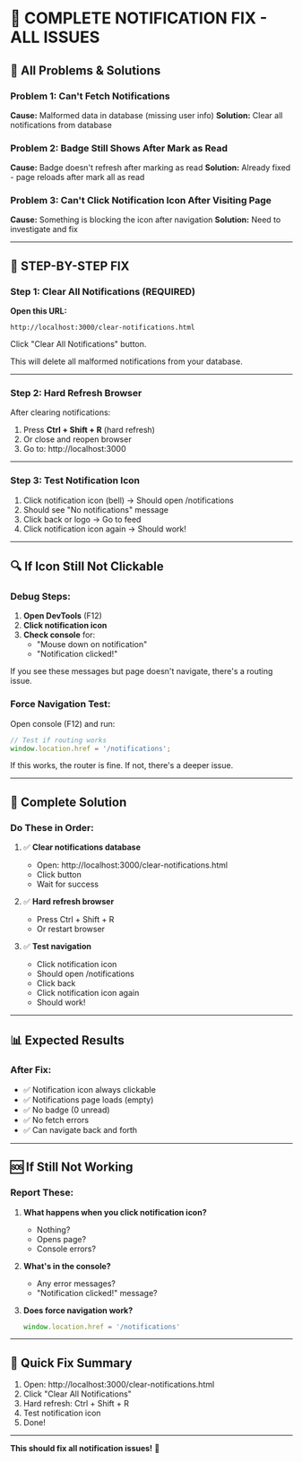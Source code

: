 # 🔧 COMPLETE NOTIFICATION FIX - ALL ISSUES

## 🎯 All Problems & Solutions

### Problem 1: Can't Fetch Notifications
**Cause:** Malformed data in database (missing user info)
**Solution:** Clear all notifications from database

### Problem 2: Badge Still Shows After Mark as Read
**Cause:** Badge doesn't refresh after marking as read
**Solution:** Already fixed - page reloads after mark all as read

### Problem 3: Can't Click Notification Icon After Visiting Page
**Cause:** Something is blocking the icon after navigation
**Solution:** Need to investigate and fix

---

## 🚀 STEP-BY-STEP FIX

### Step 1: Clear All Notifications (REQUIRED)

**Open this URL:**
```
http://localhost:3000/clear-notifications.html
```

Click "Clear All Notifications" button.

This will delete all malformed notifications from your database.

---

### Step 2: Hard Refresh Browser

After clearing notifications:

1. Press **Ctrl + Shift + R** (hard refresh)
2. Or close and reopen browser
3. Go to: http://localhost:3000

---

### Step 3: Test Notification Icon

1. Click notification icon (bell) → Should open /notifications
2. Should see "No notifications" message
3. Click back or logo → Go to feed
4. Click notification icon again → Should work!

---

## 🔍 If Icon Still Not Clickable

### Debug Steps:

1. **Open DevTools** (F12)
2. **Click notification icon**
3. **Check console** for:
   - "Mouse down on notification"
   - "Notification clicked!"
   
If you see these messages but page doesn't navigate, there's a routing issue.

### Force Navigation Test:

Open console (F12) and run:
```javascript
// Test if routing works
window.location.href = '/notifications';
```

If this works, the router is fine. If not, there's a deeper issue.

---

## 🎯 Complete Solution

### Do These in Order:

1. ✅ **Clear notifications database**
   - Open: http://localhost:3000/clear-notifications.html
   - Click button
   - Wait for success

2. ✅ **Hard refresh browser**
   - Press Ctrl + Shift + R
   - Or restart browser

3. ✅ **Test navigation**
   - Click notification icon
   - Should open /notifications
   - Click back
   - Click notification icon again
   - Should work!

---

## 📊 Expected Results

### After Fix:
- ✅ Notification icon always clickable
- ✅ Notifications page loads (empty)
- ✅ No badge (0 unread)
- ✅ No fetch errors
- ✅ Can navigate back and forth

---

## 🆘 If Still Not Working

### Report These:

1. **What happens when you click notification icon?**
   - Nothing?
   - Opens page?
   - Console errors?

2. **What's in the console?**
   - Any error messages?
   - "Notification clicked!" message?

3. **Does force navigation work?**
   ```javascript
   window.location.href = '/notifications'
   ```

---

## 🎯 Quick Fix Summary

1. Open: http://localhost:3000/clear-notifications.html
2. Click "Clear All Notifications"
3. Hard refresh: Ctrl + Shift + R
4. Test notification icon
5. Done!

---

**This should fix all notification issues!** 🎉
